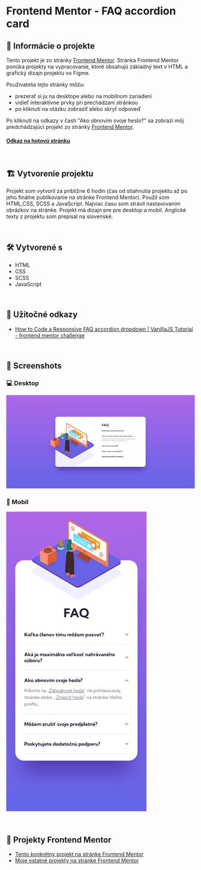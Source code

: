 # Frontend Mentor - FAQ accordion card

## 📝 Informácie o projekte

Tento projekt je zo stránky [Frontend Mentor](https://www.frontendmentor.io/challenges/faq-accordion-card-XlyjD0Oam). Stránka Frontend Mentor ponúka projekty na vypracovanie, ktoré obsahujú základný text v HTML a grafický dizajn projektu vo Figme.

Používatelia tejto stránky môžu:

- prezerať si ju na desktope alebo na mobilnom zariadení
- vidieť interaktívne prvky pri prechádzaní stránkou
- po kliknutí na otázku zobraziť alebo skryť odpoveď

Po kliknutí na odkazy v časti "Ako obnovím svoje heslo?" sa zobrazí môj predchádzajúci projekt zo stránky [Frontend Mentor](https://github.com/tomasdunik/frontend-mentor__interactive-rating-component.git).

#### [Odkaz na hotovú stránku](https://tomasdunik.github.io/frontend-mentor__faq-accordion-card/)

<br/>

## 🏗️ Vytvorenie projektu

Projekt som vytvoril za približne 6 hodín (čas od stiahnutia projektu až po jeho finálne publikovanie na stránke Frontend Mentor). Použil som HTML,CSS, SCSS a JavaScript. Najviac času som strávil nastavovaním obrázkov na stránke. Projekt má dizajn pre pre desktop a mobil. Anglické texty z projektu som prepísal na slovenské.

<br/>

## 🛠️ Vytvorené s

- HTML
- CSS
- SCSS
- JavaScript

<br/>

## 🧭 Užitočné odkazy

- [How to Code a Responsive FAQ accordion dropdown | VanillaJS Tutorial - frontend mentor challenge](https://youtu.be/WB4qM9Umzss)

<br/>

## 📸 Screenshots

### 💻 Desktop

![](./images/screenshot-desktop.png)

### 📱 Mobil

![](./images/screenshot-mobil.png)

<br/>

## 🔗 Projekty Frontend Mentor

- [Tento konkrétny projekt na stránke Frontend Mentor](https://www.frontendmentor.io/solutions/my-version-faq-accordion-card-QNenETWssh)
- [Moje ostatné projekty na stránke Frontend Mentor](https://www.frontendmentor.io/profile/WeekendsProgrammer)
